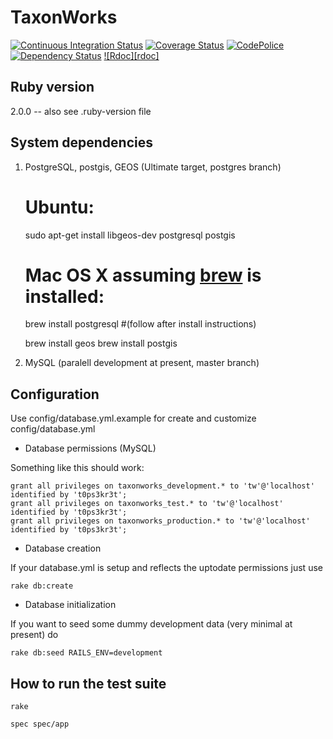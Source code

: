 TaxonWorks
==========

[![Continuous Integration Status][1]][2]
[![Coverage Status][3]][4]
[![CodePolice][5]][6]
[![Dependency Status][7]][8]
[![Rdoc][rdoc]][10]

Ruby version
------------
2.0.0 -- also see .ruby-version file

System dependencies
------------------- 

1. PostgreSQL, postgis, GEOS (Ultimate target, postgres branch)
  
    # Ubuntu: 
    sudo apt-get install libgeos-dev postgresql postgis

    # Mac OS X assuming [brew][9] is installed:
    brew install postgresql 
    #(follow after install instructions)

    brew install geos
    brew install postgis

2. MySQL (paralell development at present, master branch)

 
Configuration
-------------

Use config/database.yml.example for create and customize config/database.yml

* Database permissions (MySQL)

Something like this should work:  

    grant all privileges on taxonworks_development.* to 'tw'@'localhost' identified by 't0ps3kr3t';
    grant all privileges on taxonworks_test.* to 'tw'@'localhost' identified by 't0ps3kr3t';
    grant all privileges on taxonworks_production.* to 'tw'@'localhost' identified by 't0ps3kr3t';

* Database creation

If your database.yml is setup and reflects the uptodate permissions just use 

    rake db:create

* Database initialization

If you want to seed some dummy development data (very minimal at present) do

    rake db:seed RAILS_ENV=development

How to run the test suite
-------------------------
    
    rake

    spec spec/app


[1]: https://secure.travis-ci.org/SpeciesFileGroup/taxonworks.png?branch=master
[2]: http://travis-ci.org/SpeciesFileGroup/taxonworks?branch=master
[3]: https://coveralls.io/repos/SpeciesFileGroup/taxonworks/badge.png?branch=master
[4]: https://coveralls.io/r/SpeciesFileGroup/taxonworks?branch=master
[5]: https://codeclimate.com/github/SpeciesFileGroup/taxonworks.png?branch=master
[6]: https://codeclimate.com/github/SpeciesFileGroup/taxonworks?branch=master
[7]: https://gemnasium.com/SpeciesFileGroup/taxonworks.png?branch=master
[8]: https://gemnasium.com/SpeciesFileGroup/taxonworks?branch=master
[9]: http://brew.sh/
[10]: http://rubydoc.info/github/SpeciesFileGroup/taxonworks/frames
